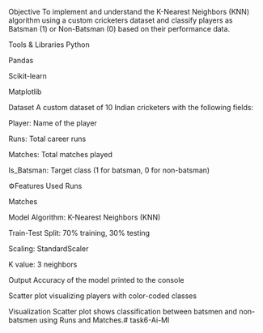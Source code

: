  Objective
To implement and understand the K-Nearest Neighbors (KNN) algorithm using a custom cricketers dataset and classify players as Batsman (1) or Non-Batsman (0) based on their performance data.

Tools & Libraries
Python

Pandas

Scikit-learn

Matplotlib

Dataset
A custom dataset of 10 Indian cricketers with the following fields:

Player: Name of the player

Runs: Total career runs

Matches: Total matches played

Is_Batsman: Target class (1 for batsman, 0 for non-batsman)

⚙Features Used
Runs

Matches

Model
Algorithm: K-Nearest Neighbors (KNN)

Train-Test Split: 70% training, 30% testing

Scaling: StandardScaler

K value: 3 neighbors

Output
Accuracy of the model printed to the console

Scatter plot visualizing players with color-coded classes

Visualization
Scatter plot shows classification between batsmen and non-batsmen using Runs and Matches.# task6-Ai-Ml
